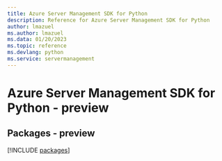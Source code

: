 ```yaml
---
title: Azure Server Management SDK for Python
description: Reference for Azure Server Management SDK for Python
author: lmazuel
ms.author: lmazuel
ms.data: 01/20/2023
ms.topic: reference
ms.devlang: python
ms.service: servermanagement
---
```

# Azure Server Management SDK for Python - preview
## Packages - preview
[!INCLUDE [packages](server-management-index.md)]